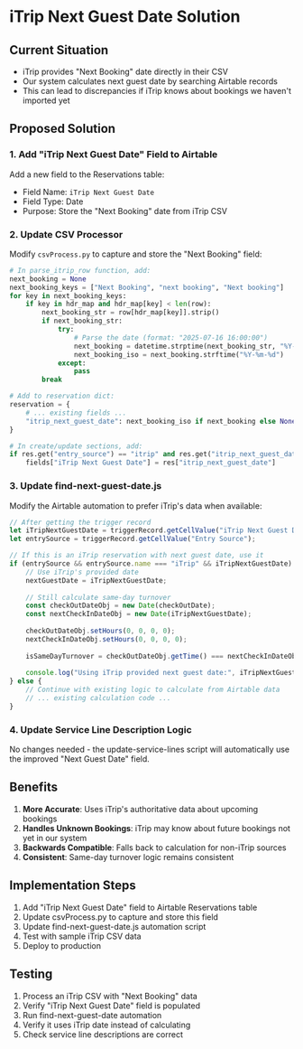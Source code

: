 # iTrip Next Guest Date Solution

## Current Situation
- iTrip provides "Next Booking" date directly in their CSV
- Our system calculates next guest date by searching Airtable records
- This can lead to discrepancies if iTrip knows about bookings we haven't imported yet

## Proposed Solution

### 1. Add "iTrip Next Guest Date" Field to Airtable
Add a new field to the Reservations table:
- Field Name: `iTrip Next Guest Date`
- Field Type: Date
- Purpose: Store the "Next Booking" date from iTrip CSV

### 2. Update CSV Processor
Modify `csvProcess.py` to capture and store the "Next Booking" field:

```python
# In parse_itrip_row function, add:
next_booking = None
next_booking_keys = ["Next Booking", "next booking", "Next booking"]
for key in next_booking_keys:
    if key in hdr_map and hdr_map[key] < len(row):
        next_booking_str = row[hdr_map[key]].strip()
        if next_booking_str:
            try:
                # Parse the date (format: "2025-07-16 16:00:00")
                next_booking = datetime.strptime(next_booking_str, "%Y-%m-%d %H:%M:%S")
                next_booking_iso = next_booking.strftime("%Y-%m-%d")
            except:
                pass
        break

# Add to reservation dict:
reservation = {
    # ... existing fields ...
    "itrip_next_guest_date": next_booking_iso if next_booking else None,
}

# In create/update sections, add:
if res.get("entry_source") == "itrip" and res.get("itrip_next_guest_date"):
    fields["iTrip Next Guest Date"] = res["itrip_next_guest_date"]
```

### 3. Update find-next-guest-date.js
Modify the Airtable automation to prefer iTrip's data when available:

```javascript
// After getting the trigger record
let iTripNextGuestDate = triggerRecord.getCellValue("iTrip Next Guest Date");
let entrySource = triggerRecord.getCellValue("Entry Source");

// If this is an iTrip reservation with next guest date, use it
if (entrySource && entrySource.name === "iTrip" && iTripNextGuestDate) {
    // Use iTrip's provided date
    nextGuestDate = iTripNextGuestDate;
    
    // Still calculate same-day turnover
    const checkOutDateObj = new Date(checkOutDate);
    const nextCheckInDateObj = new Date(iTripNextGuestDate);
    
    checkOutDateObj.setHours(0, 0, 0, 0);
    nextCheckInDateObj.setHours(0, 0, 0, 0);
    
    isSameDayTurnover = checkOutDateObj.getTime() === nextCheckInDateObj.getTime();
    
    console.log("Using iTrip provided next guest date:", iTripNextGuestDate);
} else {
    // Continue with existing logic to calculate from Airtable data
    // ... existing calculation code ...
}
```

### 4. Update Service Line Description Logic
No changes needed - the update-service-lines script will automatically use the improved "Next Guest Date" field.

## Benefits
1. **More Accurate**: Uses iTrip's authoritative data about upcoming bookings
2. **Handles Unknown Bookings**: iTrip may know about future bookings not yet in our system
3. **Backwards Compatible**: Falls back to calculation for non-iTrip sources
4. **Consistent**: Same-day turnover logic remains consistent

## Implementation Steps
1. Add "iTrip Next Guest Date" field to Airtable Reservations table
2. Update csvProcess.py to capture and store this field
3. Update find-next-guest-date.js automation script
4. Test with sample iTrip CSV data
5. Deploy to production

## Testing
1. Process an iTrip CSV with "Next Booking" data
2. Verify "iTrip Next Guest Date" field is populated
3. Run find-next-guest-date automation
4. Verify it uses iTrip date instead of calculating
5. Check service line descriptions are correct